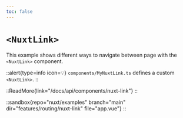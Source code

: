 ```yaml
---
toc: false
---
```


# `<NuxtLink>`

This example shows different ways to navigate between page with the `<NuxtLink>` component.

::alert{type=info icon=💡}
`components/MyNuxtLink.ts` defines a custom `<NuxtLink>`.
::

::ReadMore{link="/docs/api/components/nuxt-link"}
::

::sandbox{repo="nuxt/examples" branch="main" dir="features/routing/nuxt-link" file="app.vue"}
::
